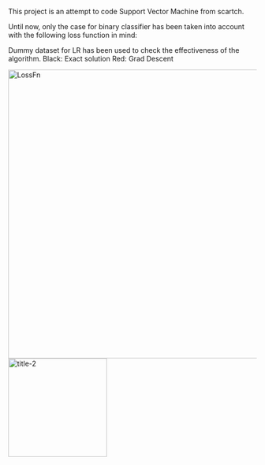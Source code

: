 This project is an attempt to code Support Vector Machine from scartch.

Until now, only the case for binary classifier has been taken into account with the following loss function in mind: 

Dummy dataset for LR has been used to check the effectiveness of the algorithm. 
 Black: Exact solution     Red: Grad Descent 
<p float="left">
  <img width="586" alt="LossFn" src="https://user-images.githubusercontent.com/26017262/70012200-bf9cc000-1541-11ea-8dd2-42534c52de7a.png">
  <img src="https://user-images.githubusercontent.com/26017262/63708288-fa37e380-c801-11e9-9268-8ce1555d4dcd.png" title="title-2" width="200" /> 
</p>

